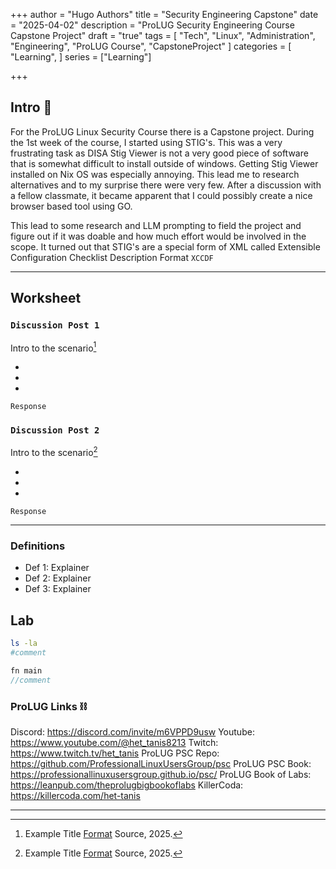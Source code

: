 +++
author = "Hugo Authors"
title = "Security Engineering Capstone"
date = "2025-04-02"
description = "ProLUG Security Engineering Course Capstone Project"
draft = "true"
tags = [
  "Tech", "Linux", "Administration", "Engineering", "ProLUG Course", "CapstoneProject"
]
categories = [
    "Learning",
]
series = ["Learning"]

+++

<!--more-->

## Intro 👋

For the ProLUG Linux Security Course there is a Capstone project. During the 1st week of the course, I started using STIG's. This was a very frustrating task as DISA Stig Viewer is not a very good piece of software that is somewhat difficult to install outside of windows. Getting Stig Viewer installed on Nix OS was especially annoying. This lead me to research alternatives and to my surprise there were very few. After a discussion with a fellow classmate, it became apparent that I could possibly create a nice browser based tool using GO. 

This lead to some research and LLM prompting to field the project and figure out if it was doable and how much effort would be involved in the scope. It turned out that STIG's are a special form of XML called Extensible Configuration Checklist Description Format `XCCDF`

---

## Worksheet

### `Discussion Post 1`

Intro to the scenario[^2]

-
-
-

`Response`

### `Discussion Post 2`

Intro to the scenario[^3]

-
-
-

`Response`

---

### Definitions

- Def 1: Explainer
- Def 2: Explainer
- Def 3: Explainer

## Lab

```bash
ls -la
#comment
```

```go
fn main
//comment
```

### ProLUG Links ⛓️

Discord: https://discord.com/invite/m6VPPD9usw
Youtube: https://www.youtube.com/@het_tanis8213
Twitch: https://www.twitch.tv/het_tanis
ProLUG PSC Repo: https://github.com/ProfessionalLinuxUsersGroup/psc
ProLUG PSC Book: https://professionallinuxusersgroup.github.io/psc/
ProLUG Book of Labs: https://leanpub.com/theprolugbigbookoflabs
KillerCoda: https://killercoda.com/het-tanis

---

[^1]: Example Title [Format](Link) Source, 2025.
[^2]: Example Title [Format](Link) Source, 2025.
[^3]: Example Title [Format](Link) Source, 2025.
[^4]: Example Title [Format](Link) Source, 2025.


